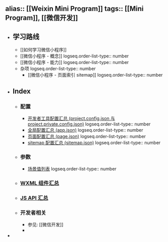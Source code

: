 alias:: [[Weixin Mini Program]]
tags:: [[Mini Program]], [[微信开发]]
---

- ## 学习路线
	- [[如何学习微信小程序]]
	- [[微信小程序 - 概念]]
	  logseq.order-list-type:: number
	- [[微信小程序 - 能力]]
	  logseq.order-list-type:: number
	- 杂项
	  logseq.order-list-type:: number
		- [[微信小程序 - 页面索引 sitemap]]
		  logseq.order-list-type:: number
- ## Index
	- ### 配置
		- [开发者工具配置汇总 (project.config.json 与 project.private.config.json)](https://developers.weixin.qq.com/miniprogram/dev/devtools/projectconfig.html#compileType)
		  logseq.order-list-type:: number
		- [全局配置汇总 (app.json)](https://developers.weixin.qq.com/miniprogram/dev/reference/configuration/app.html)
		  logseq.order-list-type:: number
		- [页面配置汇总 (page.json)](https://developers.weixin.qq.com/miniprogram/dev/reference/configuration/page.html)
		  logseq.order-list-type:: number
		- [sitemap 配置汇总 (sitemap.json)](https://developers.weixin.qq.com/miniprogram/dev/reference/configuration/sitemap.html)
		  logseq.order-list-type:: number
	- ### 参数
		- [场景值列表](https://developers.weixin.qq.com/miniprogram/dev/reference/scene-list.html)
		  logseq.order-list-type:: number
	- ### [WXML 组件汇总](https://developers.weixin.qq.com/miniprogram/dev/component/)
	- ### [JS API 汇总](https://developers.weixin.qq.com/miniprogram/dev/api/)
	- ### 开发者相关
		- 参见: [[微信开发]]
		-
-